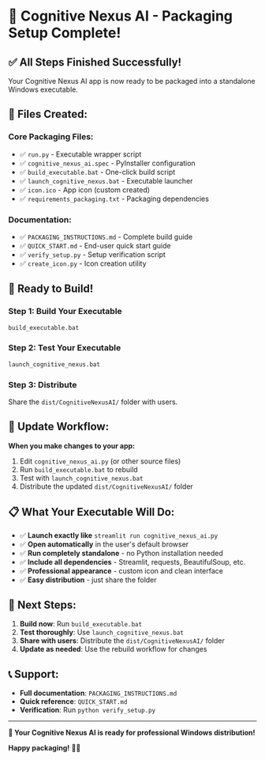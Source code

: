 # 🎉 Cognitive Nexus AI - Packaging Setup Complete!

## ✅ **All Steps Finished Successfully!**

Your Cognitive Nexus AI app is now ready to be packaged into a standalone Windows executable.

## 📁 **Files Created:**

### **Core Packaging Files:**
- ✅ `run.py` - Executable wrapper script
- ✅ `cognitive_nexus_ai.spec` - PyInstaller configuration
- ✅ `build_executable.bat` - One-click build script
- ✅ `launch_cognitive_nexus.bat` - Executable launcher
- ✅ `icon.ico` - App icon (custom created)
- ✅ `requirements_packaging.txt` - Packaging dependencies

### **Documentation:**
- ✅ `PACKAGING_INSTRUCTIONS.md` - Complete build guide
- ✅ `QUICK_START.md` - End-user quick start guide
- ✅ `verify_setup.py` - Setup verification script
- ✅ `create_icon.py` - Icon creation utility

## 🚀 **Ready to Build!**

### **Step 1: Build Your Executable**
```bash
build_executable.bat
```

### **Step 2: Test Your Executable**
```bash
launch_cognitive_nexus.bat
```

### **Step 3: Distribute**
Share the `dist/CognitiveNexusAI/` folder with users.

## 🔄 **Update Workflow:**

**When you make changes to your app:**
1. Edit `cognitive_nexus_ai.py` (or other source files)
2. Run `build_executable.bat` to rebuild
3. Test with `launch_cognitive_nexus.bat`
4. Distribute the updated `dist/CognitiveNexusAI/` folder

## 📋 **What Your Executable Will Do:**

- ✅ **Launch exactly like** `streamlit run cognitive_nexus_ai.py`
- ✅ **Open automatically** in the user's default browser
- ✅ **Run completely standalone** - no Python installation needed
- ✅ **Include all dependencies** - Streamlit, requests, BeautifulSoup, etc.
- ✅ **Professional appearance** - custom icon and clean interface
- ✅ **Easy distribution** - just share the folder

## 🎯 **Next Steps:**

1. **Build now**: Run `build_executable.bat`
2. **Test thoroughly**: Use `launch_cognitive_nexus.bat`
3. **Share with users**: Distribute the `dist/CognitiveNexusAI/` folder
4. **Update as needed**: Use the rebuild workflow for changes

## 📞 **Support:**

- **Full documentation**: `PACKAGING_INSTRUCTIONS.md`
- **Quick reference**: `QUICK_START.md`
- **Verification**: Run `python verify_setup.py`

---

**🎊 Your Cognitive Nexus AI is ready for professional Windows distribution!**

**Happy packaging!** 🚀✨

